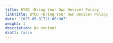 ```yaml
---
title: BYOD (Bring Your Own Device) Policy
linkTitle: BYOD (Bring Your Own Device) Policy
date: '2025-05-01T21:06:00Z'
weight: 1
description: No content
draft: false
---
```



